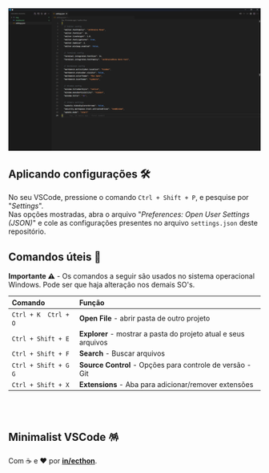<div align="center">
    <img alt="devstore" title="devstore" src="img/myconfig.png"/>
</div>

## Aplicando configurações 🛠️
No seu VSCode, pressione o comando `Ctrl + Shift + P`, e pesquise por "_Settings_". </br>
Nas opções mostradas, abra o arquivo "_Preferences: Open User Settings (JSON)_" e cole
as configurações presentes no arquivo `settings.json` deste repositório.


## Comandos úteis 🤖
**Importante ⚠️** - Os comandos a seguir são usados no sistema operacional Windows. 
Pode ser que haja alteração nos demais SO's.

| Comando | Função |
| :---    | :---   |
| `Ctrl + K  Ctrl + O`  | **Open File** - abrir pasta de outro projeto |
| `Ctrl + Shift + E`  | **Explorer** - mostrar a pasta do projeto atual e seus arquivos |
| `Ctrl + Shift + F`  | **Search** - Buscar arquivos |
| `Ctrl + Shift + G G`  | **Source Control** - Opções para controle de versão - Git | 
| `Ctrl + Shift + X`  | **Extensions** - Aba para adicionar/remover extensões |

</br></br>

## Minimalist VSCode 🪅
Com ☕ e ❤️ por [**in/ecthon**](https://linkedin.com/in/ecthon).
